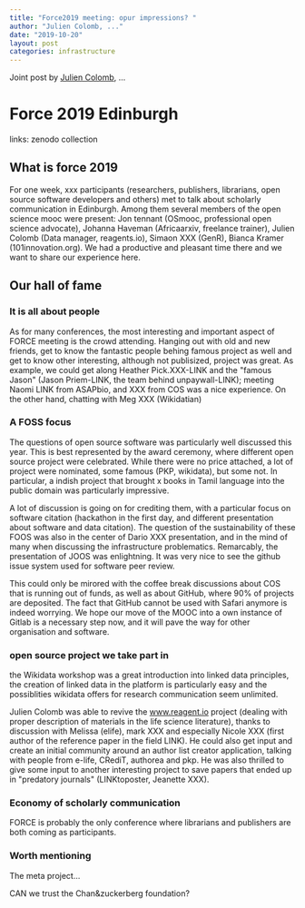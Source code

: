 ```yaml
---
title: "Force2019 meeting: opur impressions? "
author: "Julien Colomb, ..."
date: "2019-10-20"
layout: post
categories: infrastructure
---
```


Joint post by [Julien Colomb](https://twitter.com/jcolomb/), ...

# Force 2019 Edinburgh

links: zenodo collection



## What is force 2019

For one week, xxx participants (researchers, publishers, librarians, open source software developers and others) met to talk about scholarly communication in Edinburgh. Among them several members of the open science mooc were present: Jon tennant (OSmooc, professional open science advocate), Johanna Haveman (Africaarxiv, freelance trainer), Julien Colomb (Data manager, reagents.io), Simaon XXX (GenR), Bianca Kramer (101innovation.org). We had a productive and pleasant time there and we want to share our experience here.

## Our hall of fame

### It is all about people

As for many conferences, the most interesting and important aspect of FORCE meeting is the crowd attending. Hanging out with old and new friends, get to know the fantastic people behing famous project as well and get to know other interesting, although not publisized, project was great. As example,
we could get along Heather Pick.XXX-LINK and the "famous Jason" (Jason Priem-LINK, the team behind unpaywall-LINK); meeting Naomi LINK from ASAPbio, and XXX from COS was a nice experience. On the other hand, chatting with Meg XXX (Wikidatian)

### A FOSS focus

The questions of open source software was particularly well discussed this year. This is best represented by the award ceremony, where different open source project were celebrated. While there were no price attached, a lot of project were nominated, some famous (PKP, wikidata), but some not. In particular, a indish project that brought x books in Tamil language into the public domain was particularly impressive.

A lot of discussion is going on for crediting them, with a particular focus on software citation (hackathon in the first day, and different presentation about software and data citation). The question of the sustainability of these FOOS was also in the center of Dario XXX presentation, and in the mind of many when discussing the infrastructure problematics. Remarcably, the presentation of JOOS was enlightning. It was very nice to see the github issue system used for software peer review.

This could only be mirored with the coffee break discussions about COS that is running out of funds, as well as about GitHub, where 90% of projects are deposited. The fact that GitHub cannot be used with Safari anymore is indeed worrying. We hope our move of the MOOC into a own instance of Gitlab is a necessary step now, and it will pave the way for other organisation and software.


### open source project we take part in

the Wikidata workshop was a great introduction into linked data principles, the creation of linked data in the platform is particularly easy and the possiblities wikidata offers for research communication seem unlimited.

Julien Colomb was able to revive the www.reagent.io project (dealing with proper description of materials in the life science literature), thanks to discussion with Melissa (elife), mark XXX and especially Nicole XXX (first author of the reference paper in the field LINK). He could also get input and create an initial community around an author list creator application, talking with people from e-life, CRediT, authorea and pkp. He was also thrilled to give some input to another interesting project to save papers that ended up in "predatory journals" (LINKtoposter, Jeanette XXX). 

### Economy of scholarly communication

FORCE is probably the only conference where librarians and publishers are both coming as participants. 



### Worth mentioning

The meta project... 

CAN we trust the Chan&zuckerberg foundation?
